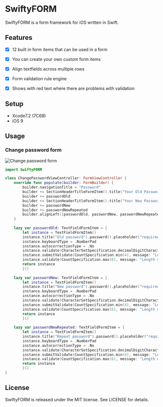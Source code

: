 # SwiftyFORM

SwiftyFORM is a form framework for iOS written in Swift.


## Features

- [x] 12 built in form items that can be used in a form
- [x] You can create your own custom form items
- [x] Align textfields across multiple rows
- [x] Form validation rule engine
- [x] Shows with red text where there are problems with validation


## Setup

- Xcode7.2 (7C68)
- iOS 9


## Usage

### Change password form

![Change password form](https://github.com/neoneye/SwiftyFORM/raw/master/Documentation/change_password_form.gif "Change password form")

```swift
import SwiftyFORM

class ChangePasswordViewController: FormViewController {
	override func populate(builder: FormBuilder) {
		builder.navigationTitle = "Password"
		builder += SectionHeaderTitleFormItem().title("Your Old Password")
		builder += passwordOld
		builder += SectionHeaderTitleFormItem().title("Your New Password")
		builder += passwordNew
		builder += passwordNewRepeated
		builder.alignLeft([passwordOld, passwordNew, passwordNewRepeated])
	}
	
	lazy var passwordOld: TextFieldFormItem = {
		let instance = TextFieldFormItem()
		instance.title("Old password").password().placeholder("required")
		instance.keyboardType = .NumberPad
		instance.autocorrectionType = .No
		instance.validate(CharacterSetSpecification.decimalDigitCharacterSet(), message: "Must be digits")
		instance.submitValidate(CountSpecification.min(4), message: "Length must be minimum 4 digits")
		instance.validate(CountSpecification.max(6), message: "Length must be maximum 6 digits")
		return instance
		}()
	
	lazy var passwordNew: TextFieldFormItem = {
		let instance = TextFieldFormItem()
		instance.title("New password").password().placeholder("required")
		instance.keyboardType = .NumberPad
		instance.autocorrectionType = .No
		instance.validate(CharacterSetSpecification.decimalDigitCharacterSet(), message: "Must be digits")
		instance.submitValidate(CountSpecification.min(4), message: "Length must be minimum 4 digits")
		instance.validate(CountSpecification.max(6), message: "Length must be maximum 6 digits")
		return instance
		}()
	
	lazy var passwordNewRepeated: TextFieldFormItem = {
		let instance = TextFieldFormItem()
		instance.title("Repeat password").password().placeholder("required")
		instance.keyboardType = .NumberPad
		instance.autocorrectionType = .No
		instance.validate(CharacterSetSpecification.decimalDigitCharacterSet(), message: "Must be digits")
		instance.submitValidate(CountSpecification.min(4), message: "Length must be minimum 4 digits")
		instance.validate(CountSpecification.max(6), message: "Length must be maximum 6 digits")
		return instance
		}()
}
```


## License

SwiftyFORM is released under the MIT license. See LICENSE for details.
